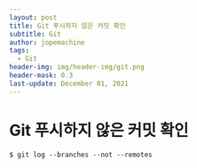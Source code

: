 ```yaml
---
layout: post
title: Git 푸시하지 않은 커밋 확인
subtitle: Git
author: jopemachine
tags:
  - Git
header-img: img/header-img/git.png
header-mask: 0.3
last-update: December 01, 2021
---
```


# Git 푸시하지 않은 커밋 확인

```
$ git log --branches --not --remotes
```